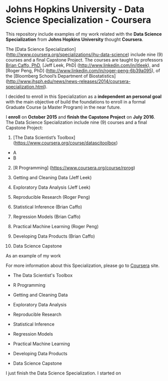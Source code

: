 # Johns Hopkins University - Data Science Specialization - Coursera

This repository include examples of my work related with the **Data Science Specialization** from **Johns Hopkins University** thought **Coursera**. 

The [Data Science Specialization] (http://www.coursera.org/specializations/jhu-data-science) include nine (9) courses and a final Capstone Project. The courses are taught by professors [Brian Caffo, PhD](http://www.linkedin.com/in/roger-peng-6b39a095), [Jeff Leek, PhD] (http://www.linkedin.com/in/jtleek), and [Roger Peng, PhD] (http://www.linkedin.com/in/roger-peng-6b39a095), of the [Bloomberg School’s Department of Biostatistics] (http://www.jhsph.edu/news/news-releases/2014/coursera-specialization.html). 

I decided to enroll in this Specialization as a **independent an personal goal** with the main objective of build the foundations to enroll in a formal Graduate Course (a Master Program) in the near future.

I **enroll** on **October 2015** and **finish the Capstone Project** on **July 2016**. The Data Science Specialization include nine (9) courses and a final Capstone Project:

1. [The Data Scientist’s Toolbox] (https://www.coursera.org/course/datascitoolbox) 
  * A
  * B

2. [R Programming] (https://www.coursera.org/course/rprog)
 
3. Getting and Cleaning Data (Jeff Leek)
 
4. Exploratory Data Analysis (Jeff Leek)
 
5. Reproducible Research (Roger Peng)
 
6. Statistical Inference (Brian Caffo)
 
7. Regression Models (Brian Caffo)
 
8. Practical Machine Learning (Roger Peng)

9. Developing Data Products (Brian Caffo)

10. Data Science Capstone



As an example of my work 







For more information about this Specialization, please go to [Coursera](http://www.coursera.org/specializations/jhu-data-science) site.



* The Data Scientist's Toolbox

* R Programming

* Getting and Cleaning Data

* Exploratory Data Analysis

* Reproducible Research

* Statistical Inference

* Regression Models

* Practical Machine Learning

* Developing Data Products

* Data Science Capstone



I just finish the Data Science Specialization. I started on  

